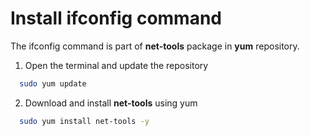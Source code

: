 # Install ifconfig command
The ifconfig command is part of <b>net-tools</b> package in <b>yum</b> repository.
1. Open the terminal and update the repository
```sh
  sudo yum update
```
2. Download and install <b>net-tools</b> using yum
```sh
  sudo yum install net-tools -y
```
